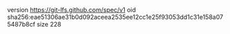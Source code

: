 version https://git-lfs.github.com/spec/v1
oid sha256:eae51306ae31b0d092aceea2535ee12cc1e25f93053dd1c31e158a075487b8cf
size 228
